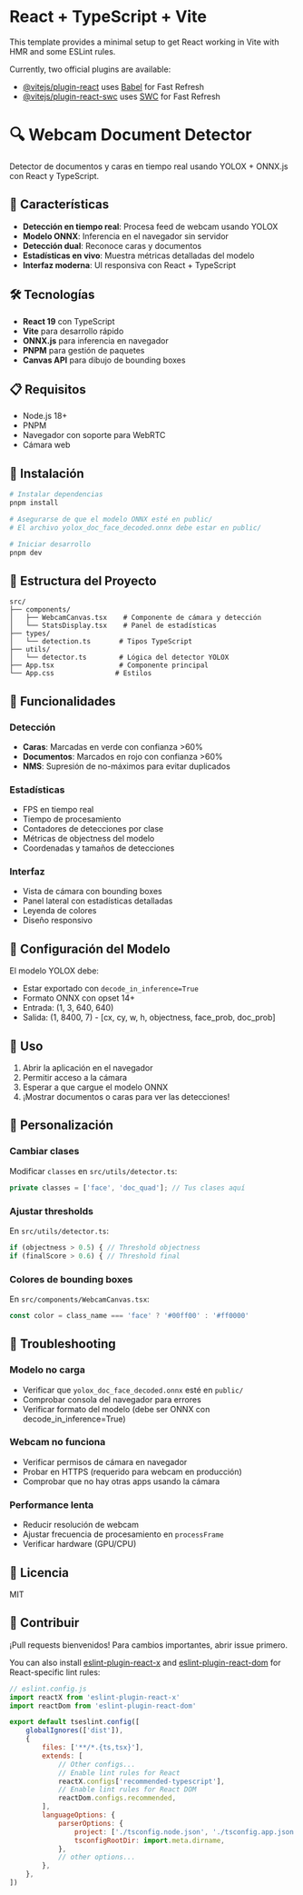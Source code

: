 # React + TypeScript + Vite

This template provides a minimal setup to get React working in Vite with HMR and some ESLint rules.

Currently, two official plugins are available:

-   [@vitejs/plugin-react](https://github.com/vitejs/vite-plugin-react/blob/main/packages/plugin-react) uses [Babel](https://babeljs.io/) for Fast Refresh
-   [@vitejs/plugin-react-swc](https://github.com/vitejs/vite-plugin-react/blob/main/packages/plugin-react-swc) uses [SWC](https://swc.rs/) for Fast Refresh

# 🔍 Webcam Document Detector

Detector de documentos y caras en tiempo real usando YOLOX + ONNX.js con React y TypeScript.

## 🚀 Características

-   **Detección en tiempo real**: Procesa feed de webcam usando YOLOX
-   **Modelo ONNX**: Inferencia en el navegador sin servidor
-   **Detección dual**: Reconoce caras y documentos
-   **Estadísticas en vivo**: Muestra métricas detalladas del modelo
-   **Interfaz moderna**: UI responsiva con React + TypeScript

## 🛠️ Tecnologías

-   **React 19** con TypeScript
-   **Vite** para desarrollo rápido
-   **ONNX.js** para inferencia en navegador
-   **PNPM** para gestión de paquetes
-   **Canvas API** para dibujo de bounding boxes

## 📋 Requisitos

-   Node.js 18+
-   PNPM
-   Navegador con soporte para WebRTC
-   Cámara web

## 🚀 Instalación

```bash
# Instalar dependencias
pnpm install

# Asegurarse de que el modelo ONNX esté en public/
# El archivo yolox_doc_face_decoded.onnx debe estar en public/

# Iniciar desarrollo
pnpm dev
```

## 📁 Estructura del Proyecto

```
src/
├── components/
│   ├── WebcamCanvas.tsx    # Componente de cámara y detección
│   └── StatsDisplay.tsx    # Panel de estadísticas
├── types/
│   └── detection.ts       # Tipos TypeScript
├── utils/
│   └── detector.ts        # Lógica del detector YOLOX
├── App.tsx                # Componente principal
└── App.css               # Estilos
```

## 🎯 Funcionalidades

### Detección

-   **Caras**: Marcadas en verde con confianza >60%
-   **Documentos**: Marcados en rojo con confianza >60%
-   **NMS**: Supresión de no-máximos para evitar duplicados

### Estadísticas

-   FPS en tiempo real
-   Tiempo de procesamiento
-   Contadores de detecciones por clase
-   Métricas de objectness del modelo
-   Coordenadas y tamaños de detecciones

### Interfaz

-   Vista de cámara con bounding boxes
-   Panel lateral con estadísticas detalladas
-   Leyenda de colores
-   Diseño responsivo

## 🔧 Configuración del Modelo

El modelo YOLOX debe:

-   Estar exportado con `decode_in_inference=True`
-   Formato ONNX con opset 14+
-   Entrada: (1, 3, 640, 640)
-   Salida: (1, 8400, 7) - [cx, cy, w, h, objectness, face_prob, doc_prob]

## 📱 Uso

1. Abrir la aplicación en el navegador
2. Permitir acceso a la cámara
3. Esperar a que cargue el modelo ONNX
4. ¡Mostrar documentos o caras para ver las detecciones!

## 🎨 Personalización

### Cambiar clases

Modificar `classes` en `src/utils/detector.ts`:

```typescript
private classes = ['face', 'doc_quad']; // Tus clases aquí
```

### Ajustar thresholds

En `src/utils/detector.ts`:

```typescript
if (objectness > 0.5) { // Threshold objectness
if (finalScore > 0.6) { // Threshold final
```

### Colores de bounding boxes

En `src/components/WebcamCanvas.tsx`:

```typescript
const color = class_name === 'face' ? '#00ff00' : '#ff0000'
```

## 🐛 Troubleshooting

### Modelo no carga

-   Verificar que `yolox_doc_face_decoded.onnx` esté en `public/`
-   Comprobar consola del navegador para errores
-   Verificar formato del modelo (debe ser ONNX con decode_in_inference=True)

### Webcam no funciona

-   Verificar permisos de cámara en navegador
-   Probar en HTTPS (requerido para webcam en producción)
-   Comprobar que no hay otras apps usando la cámara

### Performance lenta

-   Reducir resolución de webcam
-   Ajustar frecuencia de procesamiento en `processFrame`
-   Verificar hardware (GPU/CPU)

## 📄 Licencia

MIT

## 🤝 Contribuir

¡Pull requests bienvenidos! Para cambios importantes, abrir issue primero.

You can also install [eslint-plugin-react-x](https://github.com/Rel1cx/eslint-react/tree/main/packages/plugins/eslint-plugin-react-x) and [eslint-plugin-react-dom](https://github.com/Rel1cx/eslint-react/tree/main/packages/plugins/eslint-plugin-react-dom) for React-specific lint rules:

```js
// eslint.config.js
import reactX from 'eslint-plugin-react-x'
import reactDom from 'eslint-plugin-react-dom'

export default tseslint.config([
    globalIgnores(['dist']),
    {
        files: ['**/*.{ts,tsx}'],
        extends: [
            // Other configs...
            // Enable lint rules for React
            reactX.configs['recommended-typescript'],
            // Enable lint rules for React DOM
            reactDom.configs.recommended,
        ],
        languageOptions: {
            parserOptions: {
                project: ['./tsconfig.node.json', './tsconfig.app.json'],
                tsconfigRootDir: import.meta.dirname,
            },
            // other options...
        },
    },
])
```
